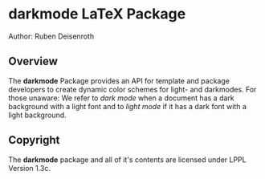# darkmode LaTeX Package
Author: Ruben Deisenroth
## Overview
The **darkmode** Package provides an API for template and package developers to create
dynamic color schemes for light- and darkmodes. For those unaware: We refer to *dark
mode* when a document has a dark background with a light font and to *light mode* if it
has a dark font with a light background.
## Copyright
The **darkmode** package and all of it's contents are licensed under LPPL Version 1.3c.
